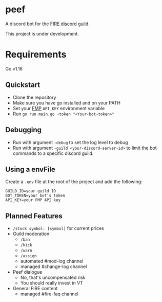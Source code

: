 # peef

A discord bot for the [FIRE discord guild](https://discord.gg/SYE2JCzsES).

This project is under development.

# Requirements
Go v1.16

## Quickstart
 - Clone the repository
 - Make sure you have go installed and on your PATH
 - Set your [FMP](https://financialmodelingprep.com/developer/docs/) `API_KEY` environment variable
 - Run `go run main.go -token "<Your-bot-token>"`

## Debugging
 - Run with argument `-debug` to set the log level to debug
 - Run with argument `-guild <your-discord-server-id>` to limit the bot commands to a specific discord guild. 

## Using a envFile

Create a `.env` file at the root of the project and add the following:

```envFile
GUILD_ID=your guild ID
BOT_TOKEN=your bot's token
API_KEY=your FMP API key
```

## Planned Features

- `/stock symbol: [symbol]` for current prices
- Guild moderation
  - `/ban`
  - `/kick`
  - `/warn`
  - `/assign`
  - automated #mod-log channel
  - managed #change-log channel
- Peef dialogue
  - No, that's uncompensated risk
  - You should really invest in VT
- General FIRE content
  - managed #fire-faq channel
